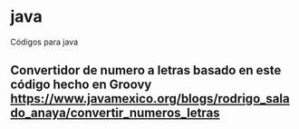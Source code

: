 # java
Códigos para java

## Convertidor de numero a letras basado en este código hecho en Groovy https://www.javamexico.org/blogs/rodrigo_salado_anaya/convertir_numeros_letras
